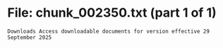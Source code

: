 ﻿# File: chunk_002350.txt (part 1 of 1)
```
Downloads Access downloadable documents for version effective 29 September 2025
```

